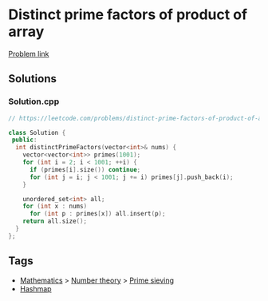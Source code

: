 # Distinct prime factors of product of array

[Problem link](https://leetcode.com/problems/distinct-prime-factors-of-product-of-array/)

## Solutions


### Solution.cpp
```cpp
// https://leetcode.com/problems/distinct-prime-factors-of-product-of-array/

class Solution {
 public:
  int distinctPrimeFactors(vector<int>& nums) {
    vector<vector<int>> primes(1001);
    for (int i = 2; i < 1001; ++i) {
      if (primes[i].size()) continue;
      for (int j = i; j < 1001; j += i) primes[j].push_back(i);
    }

    unordered_set<int> all;
    for (int x : nums)
      for (int p : primes[x]) all.insert(p);
    return all.size();
  }
};
```
## Tags

* [Mathematics](/README.md#Mathematics) > [Number theory](/README.md#Mathematics-Number_theory) > [Prime sieving](/README.md#Mathematics-Number_theory-Prime_sieving)
* [Hashmap](/README.md#Hashmap)
